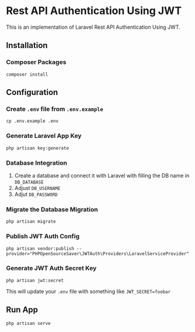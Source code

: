 # Rest API Authentication Using JWT 
This is an implementation of Laravel Rest API Authentication Using JWT. 

## Installation

### Composer Packages 
```
composer install
```

## Configuration

### Create `.env` file from `.env.example`
```
cp .env.example .env
```

### Generate Laravel App Key
```
php artisan key:generate
```

### Database Integration
1. Create a database and connect it with Laravel with filling the DB name in `DB_DATABASE`
2. Adjust `DB_USERNAME`
3. Adjut `DB_PASSWORD`

### Migrate the Database Migration
```
php artisan migrate
```

### Publish JWT Auth Config
```
php artisan vendor:publish --provider="PHPOpenSourceSaver\JWTAuth\Providers\LaravelServiceProvider"
```

### Generate JWT Auth Secret Key
```
php artisan jwt:secret
```

This will update your `.env` file with something like `JWT_SECRET=foobar`

## Run App
```
php artisan serve
```
